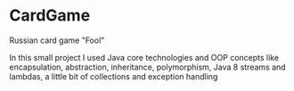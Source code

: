 # CardGame
Russian card game "Fool"

In this small project I used Java core technologies and OOP concepts like encapsulation, abstraction, inheritance,
    polymorphism, Java 8 streams and lambdas, a little bit of collections and exception handling
